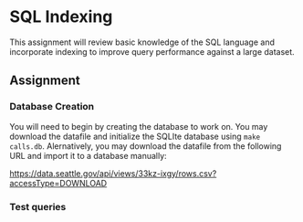 SQL Indexing
============

This assignment will review basic knowledge of the SQL language and incorporate indexing to improve query performance against a large dataset.

Assignment
----------

### Database Creation

You will need to begin by creating the database to work on. You may download the datafile and initialize the SQLIte database using `make calls.db`. Alernatively, you may download the datafile from the following URL and import it to a database manually:

https://data.seattle.gov/api/views/33kz-ixgy/rows.csv?accessType=DOWNLOAD

### Test queries

